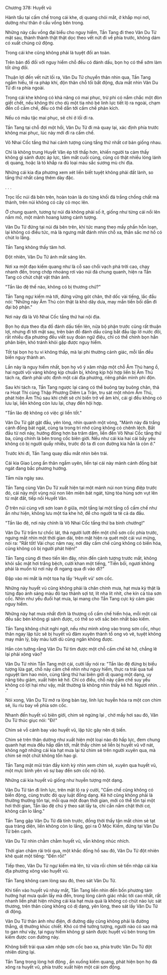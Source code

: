




Chương 378: Huyết vũ


Hành tẩu tại cấm chế trong cái khe, dị quang chói mắt, ở khắp mọi nơi, dường như thân ở cầu vồng bên trong.

Những này cầu vồng đại biểu cho nguy hiểm, Tần Tang đi theo Vân Du Tử mặt sau, thành thành thật thật dọc theo vết nứt đi về phía trước, không dám có xuất chúng cử động.

Trong cái khe cũng không phải là tuyệt đối an toàn.

Trên bản đồ đối với nguy hiểm chỗ đều có đánh dấu, bọn họ có thể sớm làm tốt ứng đối.

Thuận lợi đến vết nứt lối ra, Vân Du Tử chuyển thân nhìn qua, Tần Tang ngầm hiểu, tế ra pháp khí, độn thân chỗ tối bất động, đưa mắt nhìn Vân Du Tử đi ra phía ngoài.

Trong cái khe không có khả năng có mai phục, trừ phi có nắm chắc một đòn giết chết, nếu không thì cho dù một tia nhỏ bé linh lực tiết lộ ra ngoài, chạm đến cổ cấm chế, đều có thể dẫn tới cấm chế phản kích.

Nếu có mâu tặc mai phục, sẽ chỉ ở lối đi ra.

Tần Tang tại chỗ đợi một hồi, Vân Du Tử đi mà quay lại, xác định phía trước không mai phục, lúc này mới đi ra cấm chế.

Vô Nhai Cốc tầng thứ hai cảnh tượng cùng tầng thứ nhất cơ bản giống nhau.

Chỉ là không trung Huyết Vân ép tới thấp hơn, khiến người ta cảm thấy không gì sánh được áp lực, tầm mắt cuối cùng, cũng có thật nhiều lóng lánh dị quang, hoặc là tỏ khắp ra đủ loại màu sắc sương mù chi địa.

Những cái kia địa phương xem xét liền biết tuyệt không phải đất lành, so tầng thứ nhất càng thêm dày đặc.

. . .

Trọc lốc núi đá bên trên, hoàn toàn là do từng khối đá trắng chồng chất mà thành, trên núi không có cây cỏ mọc lên.

Ở chung quanh, tương tự núi đá không phải số ít, giống như từng cái nổi lên nấm mồ, một mãnh hoang lương cảnh tượng.

Vân Du Tử đứng tại núi đá bên trên, khí tức mang theo mấy phần hỗn loạn, lại không có điều tức, mà là ngưng mắt đánh nhìn chỗ xa, thần sắc mơ hồ có chút lo lắng.

Tần Tang không thấy tăm hơi.

Đột nhiên, Vân Du Tử ánh mắt sáng lên.

Nơi xa một đạo kiếm quang như là cỗ sao chổi vạch phá trời cao, chạy nhanh đến, trong chớp nhoáng rơi vào núi đá chung quanh, hiện ra Tần Tang có chút chật vật thân ảnh.

"Tần lão đệ thế nào, không có bị thương chứ?"

Tần Tang ngự kiếm mà tới, đứng vững gót chân, thở dốc vài tiếng, lắc đầu nói: "Những này Âm Thú còn thật là khó dây dưa, may mắn tiền bối dẫn đi đại bộ phận."

Nơi này đã là Vô Nhai Cốc tầng thứ hai nội địa.

Bọn họ dựa theo địa đồ đánh dấu tiến lên, nửa bộ phận trước cũng rất thuận lợi, nhưng đi tới mặt sau, trên bản đồ đánh dấu cũng bắt đầu lập lờ nước đôi, rất nhiều địa phương đều viết suy đoán ngữ điệu, chỉ có thể chính bọn hắn phân biện, khó tránh khỏi gặp được nguy hiểm.

Tốt tại bọn họ tu vi không thấp, mà lại phi thường cảnh giác, mỗi lần đều biến nguy thành an.

Lần này là nguy hiểm nhất, bọn họ vô ý xâm nhập một chỗ Âm Thú hang ổ, hai người vội vàng không kịp chuẩn bị, không kịp hội hợp liền bị Âm Thú tách ra, đành phải ước định một cái địa phương, riêng phần mình phi độn.

Sau khi tách ra, Tần Tang ngược lại càng có thể buông tay buông chân, thả ra Hoạt Thi cùng Thập Phương Diêm La Trận, tru sát một nhóm Âm Thú, phát hiện Âm Thú sau khi chết sẽ chỉ biến trở về âm khí, cái gì đều không có lưu lại, liền không còn lưu lại, chạy đến hội hợp.

"Tần lão đệ không có việc gì liền tốt."

Vân Du Tử gật gật đầu, yên lòng, nhìn quanh một vòng, "Mảnh này đá trắng cánh đồng bát ngát, cùng ta trong trí nhớ cũng không có chênh lệch. Bắt đầu từ nơi này, hướng đông hơn ba trăm dặm, liền đến Vô Nhai Cốc tầng thứ ba, cũng chính là bên trong cốc biên giới. Nếu như cái kia hai cái bầy yêu không có bị người quấy nhiễu, trước đó ta đi con đường kia hẳn là còn ở."

Trước khi đi, Tần Tang quay đầu mắt nhìn bên trái.

Cái kia Giao Long ẩn thân ngầm uyên, liền tại cái này mảnh cánh đồng bát ngát đang bắc phương hướng.

Tầm nửa ngày sau.

Tần Tang cùng Vân Du Tử xuất hiện tại một mảnh núi non trùng điệp trước đó, cái này một vùng núi non liên miên bát ngát, từng tòa hùng sơn vụt lên từ mặt đất, tiếp nối Huyết Vân.

Ở trên núi cùng với sơn loan ở giữa, một tầng lại một tầng cổ cấm chế như ẩn như hiện, không lưu một tia khe hở, để cho người ta tê cả da đầu.

"Tần lão đệ, nơi này chính là Vô Nhai Cốc tầng thứ ba bình chướng!"

Vân Du Tử trầm tư chốc lát, thả người lướt đến một chỗ sơn cốc phía trước, ngưng mắt nhìn một thời gian dài, trên mặt hiện ra quét một cái vui mừng, nói ra: "Rất tốt! Vài chục năm nay, nơi đây cấm chế cũng không có biến hóa, cũng không có bị người phát hiện!"

Tần Tang cùng đi theo tiến lên đây, nhìn đến cảnh tượng trước mắt, không khỏi sắc mặt hơi trắng bệch, cười khan một tiếng, "Tiền bối, ngươi không phải là muốn từ nơi này đi ngang qua đi vào đi?"

Đập vào mi mắt là một tọa hạ lấy 'Huyết vũ' sơn cốc.

Những này huyết vũ cũng không phải là chân chính mưa, hạt mưa kỳ thật là từng đạo ánh sáng màu đỏ tạo thành sợi tơ, lít nha lít nhít, che kín cả tòa sơn cốc. Nhìn như yếu đuối hạt mưa, lại mang cho Tần Tang cực kỳ cảm giác nguy hiểm.

Những này hạt mưa nhất định là thượng cổ cấm chế hiển hóa, mỗi một cái đều sắc bén không gì sánh được, có thể so với sắc bén nhất bảo kiếm.

Tần Tang không chút nghi ngờ, nếu như mình xông vào trong sơn cốc, nhục thân ngay lập tức sẽ bị huyết vũ đâm xuyên thành tổ ong vò vẽ, tuyệt không may mắn lý, bảy màu lưới dù cũng ngăn không được.

Hắn còn tưởng rằng Vân Du Tử tìm được một chỗ cấm chế kẽ hở, chẳng lẽ lại phải xông vào?

Vân Du Tử nhìn Tần Tang một cái, cười lấy nói ra: "Tần lão đệ đừng bị biểu tượng lừa gạt, chỗ này cấm chế nhìn như nguy hiểm, thực ra trải qua tuế nguyệt làm hao mòn, cùng tầng thứ hai biên giới dị quang một dạng, uy năng tiêu giảm, xuất hiện kẽ hở. Chỉ có điều, chỗ này cấm chế suy yếu không có lợi hại như vậy, mắt thường là không nhìn thấy kẽ hở. Ngươi nhìn. . ."

Nói xong, Vân Du Tử mở ra lòng bàn tay, linh lực huyễn hóa ra một con chim sẻ, líu ríu bay về phía sơn cốc.

Nhanh đến huyết vũ biên giới, chim sẻ ngừng lại , chờ mấy hơi sau đó, Vân Du Tử thúc giục nói: "Đi!"

Chim sẻ vỗ cánh bay vào huyết vũ, lập tức gây nên dị biến.

Chim sẻ trên thân dường như xuất hiện một loại nào đó hấp lực, đem chung quanh hạt mưa đều hấp dẫn tới, mắt thấy chim sẻ liền bị huyết vũ vỡ nát, không ngờ những cái kia hạt mưa lại từ chim sẻ trên người xuyên qua, mà chim sẻ một chút không tổn hao gì.

Tần Tang mặt mũi tràn đầy kinh kỳ nhìn xem chim sẻ, xuyên qua huyết vũ, một mực bình yên vô sự bay đến sơn cốc nội bộ.

Những cái kia huyết vũ giống như huyễn tượng một dạng.

Vân Du Tử tản đi linh lực, trên mặt lộ ra ý cười, "Cấm chế cũng không có biến động, cùng trước đó quy luật đồng dạng. Kẽ hở cũng không phải là thường thường tồn tại, mỗi qua một đoạn thời gian, mới có thể tồn tại một hơi thời gian, Tần lão đệ chú ý theo sát lấy ta, chỉ cần nắm chặt thời cơ, không cần lo lắng."

Tần Tang gặp Vân Du Tử đã tính trước, đồng thời thấy tận mắt chim sẻ tạt qua tràng diện, liền không còn lo lắng, gọi ra Ô Mộc Kiếm, đứng tại Vân Du Tử bên cạnh.

Vân Du Tử nhìn chằm chằm huyết vũ, vẫn không nhúc nhích.

Thời gian chậm rãi trôi qua, một khắc đồng hồ sau đó, Vân Du Tử đột nhiên khẽ quát một tiếng: "Đến rồi!"

Tiếp theo, Vân Du Tử ngự kiếm mà lên, từ vừa rồi chim sẻ tiến nhập cái kia địa phương xông vào huyết vũ.

Tần Tang không cam lòng sau đó, theo sát Vân Du Tử.

Khi tiến vào huyết vũ nháy mắt, Tần Tang liền nhìn đến bốn phương tám hướng hạt mưa quấn lấy mà đến, trong lòng cảnh giác nhắc tới cao nhất, rất nhanh liền phát hiện những cái kia hạt mưa quả là không có chút nào lực sát thương, trên thân cũng không có dị dạng, yên lòng, theo sát lấy Vân Du Tử di động.

Vân Du Tử thân ảnh như điện, đi đường dây cũng không phải là đường thẳng, dị thường khúc chiết. Khó có thể tưởng tượng, người nào có sao mà to gan như vậy, tại nguy hiểm không gì sánh được huyết vũ bên trong tìm kiếm được con đường này.

Không biết trải qua xâm nhập sơn cốc bao xa, phía trước Vân Du Tử đột nhiên dừng lại.

Tần Tang trong lòng hơi động , ấn xuống kiếm quang, phát hiện bọn họ đã xông ra huyết vũ, phía trước xuất hiện một cái sơn động.




